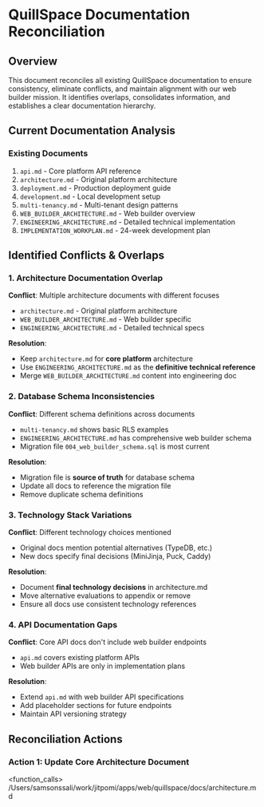 # QuillSpace Documentation Reconciliation

## Overview

This document reconciles all existing QuillSpace documentation to ensure consistency, eliminate conflicts, and maintain alignment with our web builder mission. It identifies overlaps, consolidates information, and establishes a clear documentation hierarchy.

## Current Documentation Analysis

### **Existing Documents**
1. `api.md` - Core platform API reference
2. `architecture.md` - Original platform architecture
3. `deployment.md` - Production deployment guide
4. `development.md` - Local development setup
5. `multi-tenancy.md` - Multi-tenant design patterns
6. `WEB_BUILDER_ARCHITECTURE.md` - Web builder overview
7. `ENGINEERING_ARCHITECTURE.md` - Detailed technical implementation
8. `IMPLEMENTATION_WORKPLAN.md` - 24-week development plan

## Identified Conflicts & Overlaps

### **1. Architecture Documentation Overlap**

**Conflict**: Multiple architecture documents with different focuses
- `architecture.md` - Original platform architecture
- `WEB_BUILDER_ARCHITECTURE.md` - Web builder specific
- `ENGINEERING_ARCHITECTURE.md` - Detailed technical specs

**Resolution**: 
- Keep `architecture.md` for **core platform** architecture
- Use `ENGINEERING_ARCHITECTURE.md` as the **definitive technical reference**
- Merge `WEB_BUILDER_ARCHITECTURE.md` content into engineering doc

### **2. Database Schema Inconsistencies**

**Conflict**: Different schema definitions across documents
- `multi-tenancy.md` shows basic RLS examples
- `ENGINEERING_ARCHITECTURE.md` has comprehensive web builder schema
- Migration file `004_web_builder_schema.sql` is most current

**Resolution**:
- Migration file is **source of truth** for database schema
- Update all docs to reference the migration file
- Remove duplicate schema definitions

### **3. Technology Stack Variations**

**Conflict**: Different technology choices mentioned
- Original docs mention potential alternatives (TypeDB, etc.)
- New docs specify final decisions (MiniJinja, Puck, Caddy)

**Resolution**:
- Document **final technology decisions** in architecture.md
- Move alternative evaluations to appendix or remove
- Ensure all docs use consistent technology references

### **4. API Documentation Gaps**

**Conflict**: Core API docs don't include web builder endpoints
- `api.md` covers existing platform APIs
- Web builder APIs are only in implementation plans

**Resolution**:
- Extend `api.md` with web builder API specifications
- Add placeholder sections for future endpoints
- Maintain API versioning strategy

## Reconciliation Actions

### **Action 1: Update Core Architecture Document**

<function_calls>
<invoke name="Edit">
<parameter name="file_path">/Users/samsonssali/work/jitpomi/apps/web/quillspace/docs/architecture.md
